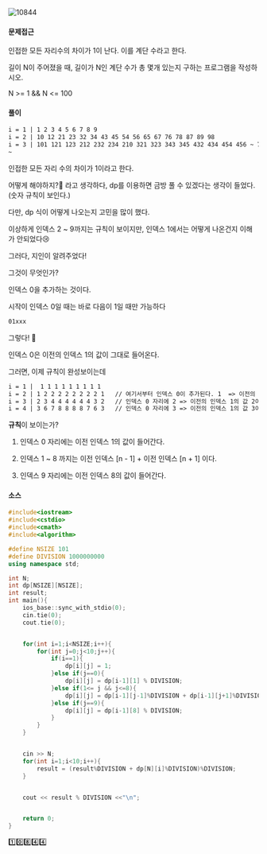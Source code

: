 ![10844](https://user-images.githubusercontent.com/72541544/127276718-8a35efc2-8ada-4765-a370-179dc02f48f6.png)

#### 문제접근

인접한 모든 자리수의 차이가 1이 난다. 이를 계단 수라고 한다.

길이 N이 주어졌을 때, 길이가 N인 계단 수가 총 몇개 있는지 구하는 프로그램을 작성하시오.

N >= 1 && N <= 100

#### 풀이

```tex
i = 1 | 1 2 3 4 5 6 7 8 9
i = 2 | 10 12 21 23 32 34 43 45 54 56 65 67 76 78 87 89 98
i = 3 | 101 121 123 212 232 234 210 321 323 343 345 432 434 454 456 ~ 765 767 787 789 876 878 898 987 989
~
```
인접한 모든 자리 수의 차이가 1이라고 한다.

어떻게 해야하지?🤔 라고 생각하다, dp를 이용하면 금방 풀 수 있겠다는 생각이 들었다. (숫자 규칙이 보인다.)

다만, dp 식이 어떻게 나오는지 고민을 많이 했다.

이상하게 인덱스 2 ~ 9까지는 규칙이 보이지만, 인덱스 1에서는 어떻게 나온건지 이해가 안되었다😢

그러다, 지인이 알려주었다!

그것이 무엇인가?

인덱스 0을 추가하는 것이다.

시작이 인덱스 0일 때는 바로 다음이 1일 때만 가능하다

```tex
01xxx
```

그렇다! 👏

인덱스 0은 이전의 인덱스 1의 값이 그대로 들어온다.

그러면, 이제 규칙이 완성보이는데

```tex
i = 1 |  1 1 1 1 1 1 1 1 1
i = 2 | 1 2 2 2 2 2 2 2 2 1   // 여기서부터 인덱스 0이 추가된다. 1  => 이전의 인덱스 1의 값이다.
i = 3 | 2 3 4 4 4 4 4 4 3 2   // 인덱스 0 자리에 2 => 이전의 인덱스 1의 값 2이다.
i = 4 | 3 6 7 8 8 8 8 7 6 3   // 인덱스 0 자리에 3 => 이전의 인덱스 1의 값 3이다.
```

**규칙**이 보이는가?

1) 인덱스 0 자리에는 이전 인덱스 1의 값이 들어간다.

2) 인덱스 1 ~ 8 까지는 이전 인덱스 [n - 1] + 이전 인덱스 [n + 1] 이다.

3) 인덱스 9 자리에는 이전 인덱스 8의 값이 들어간다. 

#### 소스

```c++
#include<iostream>
#include<cstdio>
#include<cmath>
#include<algorithm>

#define NSIZE 101
#define DIVISION 1000000000
using namespace std;

int N;
int dp[NSIZE][NSIZE];
int result;
int main(){
    ios_base::sync_with_stdio(0);
    cin.tie(0);
    cout.tie(0);


    for(int i=1;i<NSIZE;i++){
        for(int j=0;j<10;j++){
            if(i==1){
                dp[i][j] = 1;
            }else if(j==0){
                dp[i][j] = dp[i-1][1] % DIVISION;
            }else if(1<= j && j<=8){
                dp[i][j] = dp[i-1][j-1]%DIVISION + dp[i-1][j+1]%DIVISION;
            }else if(j==9){
                dp[i][j] = dp[i-1][8] % DIVISION;
            }
        }
    }


    cin >> N;
    for(int i=1;i<10;i++){
        result = (result%DIVISION + dp[N][i]%DIVISION)%DIVISION;
    }


    cout << result % DIVISION <<"\n";


    return 0;
}

```





1️⃣0️⃣8️⃣4️⃣4️⃣







